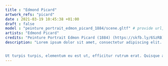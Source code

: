 ```yaml
---
title : "Edmond Picard"
artwork_refs: "picard"
date : 2021-03-19 10:45:38 +01:00
draft : false
model : "peinture_portrait_edmon_picard_1884/scene.gltf" # provide url, leave empty if not required
artists: "Edmond Picard"
credits: "Peinture Portrait Edmon Picard (1884) (https://skfb.ly/6SzRB) by Geoffrey Marchal is licensed under Creative Commons Attribution-NonCommercial (http://creativecommons.org/licenses/by-nc/4.0/)."
description: "Lorem ipsum dolor sit amet, consectetur adipiscing elit. Nunc ut lacus quis purus pharetra rhoncus. Donec sodales nulla condimentum nulla ultrices, eu sodales augue hendrerit. Integer at placerat nisi. Phasellus pellentesque leo vitae urna vulputate, id iaculis mi rutrum. Proin id porta arcu, quis rhoncus tortor.


Ut turpis turpis, elementum eu est ut, efficitur rutrum erat. Quisque arcu arcu, facilisis efficitur porttitor in, pulvinar at lectus. Etiam aliquam est sit amet libero laoreet feugiat. Duis porttitor diam a turpis porttitor, vel suscipit arcu tincidunt. Donec tincidunt, lorem ac imperdiet dapibus, dui augue aliquam metus, vitae viverra metus sem quis augue. Proin id hendrerit diam. Pellentesque consequat massa ante, sit amet tincidunt dui rutrum quis. "
---
```

